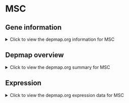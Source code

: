 <h1>MSC</h1>

<h2>Gene information</h2>
<details>
  <summary>Click to view the depmap.org information for MSC</summary>
  <p><a href="https://depmap.org/portal/gene/MSC?tab=about" target="_BLANK">Open page in a new tab...</a></p>
  <iframe src="https://depmap.org/portal/gene/MSC?tab=about" style="border:none;width:100%;height:800px"></iframe>
</details>

<h2>Depmap overview</h2>
<details>
  <summary>Click to view the depmap.org summary for MSC</summary>
  <p><a href="https://depmap.org/portal/gene/MSC?tab=overview" target="_BLANK">Open page in a new tab...</a></p>
  <iframe src="https://depmap.org/portal/gene/MSC?tab=overview" style="border:none;width:100%;height:800px"></iframe>
</details>

<h2>Expression</h2>
<details>
  <summary>Click to view the depmap.org expression data for MSC</summary>
  <p><a href="https://depmap.org/portal/gene/MSC?tab=characterization" target="_BLANK">Open page in a new tab...</a></p>
  <iframe src="https://depmap.org/portal/gene/MSC?tab=characterization" style="border:none;width:100%;height:800px"></iframe>
</details>


<!--
<h2>Reactome Pathway diagram</h2>
<details>
  <summary>Click to view the Reactome pathway for MSC</summary>
  <p><a href="PURL" target="_BLANK">Open page in a new tab...</a></p>
  PNAME
</details>
-->


